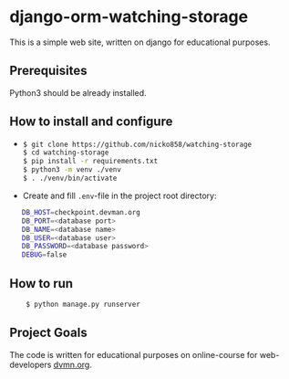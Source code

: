 # django-orm-watching-storage
This is a simple web site, written on django for educational purposes. 

## Prerequisites

Python3 should be already installed.

## How to install and configure

- ```bash
  $ git clone https://github.com/nicko858/watching-storage
  $ cd watching-storage
  $ pip install -r requirements.txt
  $ python3 -m venv ./venv
  $ . ./venv/bin/activate
  ```
- Create and fill `.env`-file in the project root directory:  
```bash
   DB_HOST=checkpoint.devman.org
   DB_PORT=<database port>
   DB_NAME=<database name>
   DB_USER=<database user>
   DB_PASSWORD=<database password>
   DEBUG=false
```

## How to run

  ```bash
      $ python manage.py runserver
  ```

## Project Goals

The code is written for educational purposes on online-course for web-developers [dvmn.org](https://dvmn.org/).
